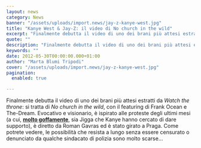```yaml
---
layout: news
category: News
banner: "/assets/uploads/import.news/jay-z-kanye-west.jpg"
title: "Kanye West & Jay-Z: il video di No church in the wild"
excerpt: "Finalmente debutta il video di uno dei brani più attesi estratti da Watch the throne: si tratta di No church in the wild, con il featuring di Frank Ocean e The-Dream. Evocativo e visionario, è ispirato alle proteste degli ultimi mesi (a cui, molto goffamente, sia Jigga che Kanye hanno cercato di dare supporto), è [&hellip"
quote: ""
description: "Finalmente debutta il video di uno dei brani più attesi estratti da Watch the throne: si tratta di No church in the wild, con il featuring di Frank Ocean e The-Dream. Evocativo e visionario, è ispirato alle proteste degli ultimi mesi (a cui, molto goffamente, sia Jigga che Kanye hanno cercato di dare supporto), è [&hellip"
keywords: ""
date: 2012-05-30T00:00:00.000+01:00
author: "Marta Blumi Tripodi"
cover: "/assets/uploads/import.news/jay-z-kanye-west.jpg"
pagination:
  enabled: true

---
```


Finalmente debutta il video di uno dei brani più attesi estratti da _Watch the throne_: si tratta di _No church in the wild_, con il featuring di Frank Ocean e The-Dream. Evocativo e visionario, è ispirato alle proteste degli ultimi mesi (a cui, **[molto goffamente](https://hotmc.com/vergognamoci-per-loro/ "http://hotmc.com/vergognamoci-per-loro/")**, sia Jigga che Kanye hanno cercato di dare supporto), è diretto da Roman Gavras ed è stato girato a Praga. Come potrete vedere, le possibilità che resista a lungo senza essere censurato o denunciato da qualche sindacato di polizia sono molto scarse…